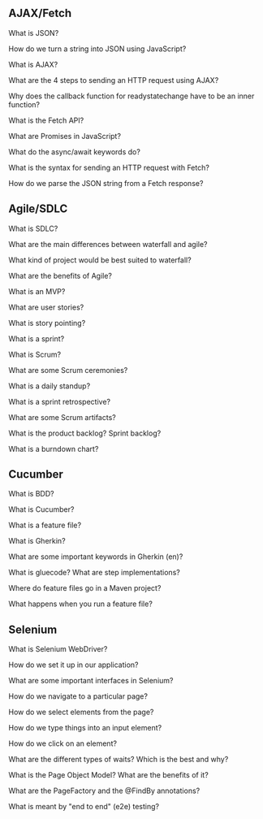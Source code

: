 ## AJAX/Fetch

What is JSON?

How do we turn a string into JSON using JavaScript?

What is AJAX?

What are the 4 steps to sending an HTTP request using AJAX?

Why does the callback function for readystatechange have to be an inner function?

What is the Fetch API?

What are Promises in JavaScript?

What do the async/await keywords do?

What is the syntax for sending an HTTP request with Fetch?

How do we parse the JSON string from a Fetch response?

## Agile/SDLC

What is SDLC?

What are the main differences between waterfall and agile?

What kind of project would be best suited to waterfall?

What are the benefits of Agile?

What is an MVP?

What are user stories?

What is story pointing?

What is a sprint?

What is Scrum?

What are some Scrum ceremonies?

What is a daily standup?

What is a sprint retrospective?

What are some Scrum artifacts?

What is the product backlog? Sprint backlog?

What is a burndown chart?

## Cucumber

What is BDD?

What is Cucumber?

What is a feature file?

What is Gherkin?

What are some important keywords in Gherkin (en)?

What is gluecode? What are step implementations?

Where do feature files go in a Maven project?

What happens when you run a feature file?

## Selenium

What is Selenium WebDriver?

How do we set it up in our application?

What are some important interfaces in Selenium?

How do we navigate to a particular page?

How do we select elements from the page?

How do we type things into an input element?

How do we click on an element?

What are the different types of waits? Which is the best and why?

What is the Page Object Model? What are the benefits of it?

What are the PageFactory and the @FindBy annotations?

What is meant by "end to end" (e2e) testing?

